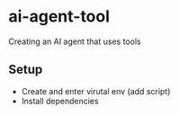 # ai-agent-tool

Creating an AI agent that uses tools

## Setup

- Create and enter virutal env
  (add script)
- Install dependencies
